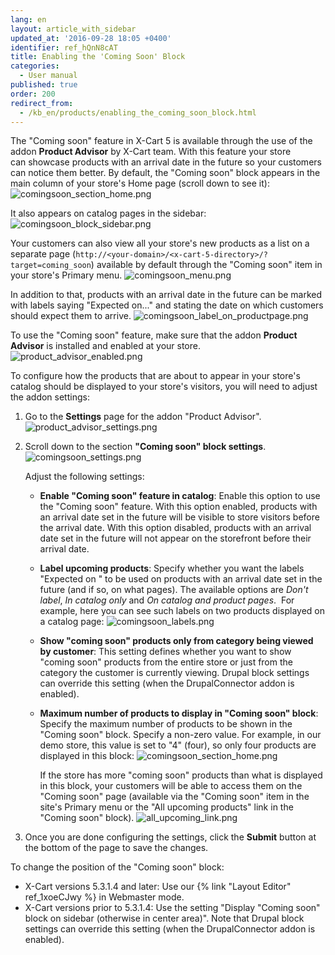 ```yaml
---
lang: en
layout: article_with_sidebar
updated_at: '2016-09-28 18:05 +0400'
identifier: ref_hQnN8cAT
title: Enabling the 'Coming Soon' Block
categories:
  - User manual
published: true
order: 200
redirect_from:
  - /kb_en/products/enabling_the_coming_soon_block.html
---
```

The "Coming soon" feature in X-Cart 5 is available through the use of the addon **Product Advisor** by X-Cart team. With this feature your store can showcase products with an arrival date in the future so your customers can notice them better. By default, the "Coming soon" block appears in the main column of your store's Home page (scroll down to see it):
    ![comingsoon_section_home.png]({{site.baseurl}}/attachments/ref_hQnN8cAT/comingsoon_section_home.png)

It also appears on catalog pages in the sidebar:
    ![comingsoon_block_sidebar.png]({{site.baseurl}}/attachments/ref_hQnN8cAT/comingsoon_block_sidebar.png)

Your customers can also view all your store's new products as a list on a separate page (`http://<your-domain>/<x-cart-5-directory>/?target=coming_soon`) available by default through the "Coming soon" item in your store's Primary menu.
    ![comingsoon_menu.png]({{site.baseurl}}/attachments/ref_hQnN8cAT/comingsoon_menu.png)

In addition to that, products with an arrival date in the future can be marked with labels saying "Expected on..." and stating the date on which customers should expect them to arrive.
     ![comingsoon_label_on_productpage.png]({{site.baseurl}}/attachments/ref_hQnN8cAT/comingsoon_label_on_productpage.png)

To use the "Coming soon" feature, make sure that the addon **Product Advisor** is installed and enabled at your store.
![product_advisor_enabled.png]({{site.baseurl}}/attachments/ref_hQnN8cAT/product_advisor_enabled.png)

To configure how the products that are about to appear in your store's catalog should be displayed to your store's visitors, you will need to adjust the addon settings:

1.  Go to the **Settings** page for the addon "Product Advisor".
    ![product_advisor_settings.png]({{site.baseurl}}/attachments/ref_hQnN8cAT/product_advisor_settings.png)

2.  Scroll down to the section **"Coming soon" block settings**.
    ![comingsoon_settings.png]({{site.baseurl}}/attachments/ref_hQnN8cAT/comingsoon_settings.png)

    Adjust the following settings:
    
    *   **Enable "Coming soon" feature in catalog**: Enable this option to use the "Coming soon" feature. With this option enabled, products with an arrival date set in the future will be visible to store visitors before the arrival date. With this option disabled, products with an arrival date set in the future will not appear on the storefront before their arrival date.
    
    *   **Label upcoming products**: Specify whether you want the labels "Expected on <date>" to be used on products with an arrival date set in the future (and if so, on what pages). The available options are *Don't label*, *In catalog only* and *On catalog and product pages*. 
        For example, here you can see such labels on two products displayed on a catalog page:
        ![comingsoon_labels.png]({{site.baseurl}}/attachments/ref_hQnN8cAT/comingsoon_labels.png)
        
    *   **Show "coming soon" products only from category being viewed by customer**: This setting defines whether you want to show "coming soon" products from the entire store or just from the category the customer is currently viewing. Drupal block settings can override this setting (when the DrupalConnector addon is enabled).
        
    *   **Maximum number of products to display in "Coming soon" block**: Specify the maximum number of products to be shown in the "Coming soon" block. Specify a non-zero value. For example, in our demo store, this value is set to "4" (four), so only four products are displayed in this block: 
        ![comingsoon_section_home.png]({{site.baseurl}}/attachments/ref_hQnN8cAT/comingsoon_section_home.png)

        If the store has more "coming soon" products than what is displayed in this block, your customers will be able to access them on the "Coming soon" page (available via the "Coming soon" item in the site's Primary menu or the "All upcoming products" link in the "Coming soon" block).
        ![all_upcoming_link.png]({{site.baseurl}}/attachments/ref_hQnN8cAT/all_upcoming_link.png)
        
3.  Once you are done configuring the settings, click the **Submit** button at the bottom of the page to save the changes.


To change the position of the "Coming soon" block:
    
   * X-Cart versions 5.3.1.4 and later: Use our {% link "Layout Editor" ref_1xoeCJwy %} in Webmaster mode.
   * X-Cart versions prior to 5.3.1.4: Use the setting "Display "Coming soon" block on sidebar (otherwise in center area)". Note that Drupal block settings can override this setting (when the DrupalConnector addon is enabled).
